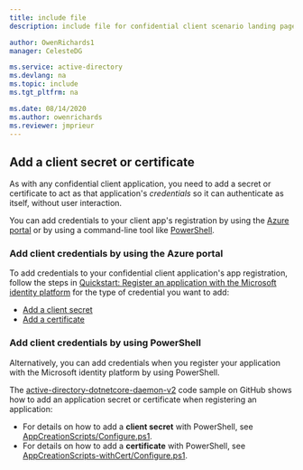 ```yaml
---
title: include file
description: include file for confidential client scenario landing pages (daemon, web app, web API)

author: OwenRichards1
manager: CelesteDG

ms.service: active-directory
ms.devlang: na
ms.topic: include
ms.tgt_pltfrm: na

ms.date: 08/14/2020
ms.author: owenrichards
ms.reviewer: jmprieur
---
```


## Add a client secret or certificate

As with any confidential client application, you need to add a secret or certificate to act as that application's *credentials* so it can authenticate as itself, without user interaction.

You can add credentials to your client app's registration by using the [Azure portal](#add-client-credentials-by-using-the-azure-portal) or by using a command-line tool like [PowerShell](#add-client-credentials-by-using-powershell).

### Add client credentials by using the Azure portal

To add credentials to your confidential client application's app registration, follow the steps in [Quickstart: Register an application with the Microsoft identity platform](../../quickstart-register-app.md) for the type of credential you want to add:

* [Add a client secret](../../quickstart-register-app.md#add-a-client-secret)
* [Add a certificate](../../quickstart-register-app.md#add-a-certificate)

### Add client credentials by using PowerShell

Alternatively, you can add credentials when you register your application with the Microsoft identity platform by using PowerShell.

The [active-directory-dotnetcore-daemon-v2](https://github.com/Azure-Samples/active-directory-dotnetcore-daemon-v2) code sample on GitHub shows how to add an application secret or certificate when registering an application:

- For details on how to add a **client secret** with PowerShell, see [AppCreationScripts/Configure.ps1](https://github.com/Azure-Samples/active-directory-dotnetcore-daemon-v2/blob/5199032b352a912e7cc0fce143f81664ba1a8c26/AppCreationScripts/Configure.ps1#L190).
- For details on how to add a **certificate** with PowerShell, see [AppCreationScripts-withCert/Configure.ps1](https://github.com/Azure-Samples/active-directory-dotnetcore-daemon-v2/blob/5199032b352a912e7cc0fce143f81664ba1a8c26/AppCreationScripts-withCert/Configure.ps1#L162-L178).
